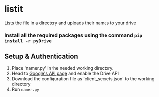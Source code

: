 # listit
Lists the file in a directory and uploads their names to your drive
### Install all the required packages using the command `pip install -r pyDrive`

## Setup & Authentication

1. Place 'namer.py' in the needed working directory.
2. Head to [Google's API page](https://developers.google.com/drive/api/v3/quickstart/python) and enable the Drive API
3. Download the configuration file as 'client_secrets.json' to the working directory
4. Run `namer.py`


